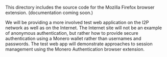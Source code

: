 This directory includes the source code for the Mozilla Firefox browser extension. (documentation coming soon.)

We will be providing a more involved test web application on the I2P network as well as on the Internet. The Internet site will not be an example of anonymous authentication, but rather how to provide secure authentication using a Monero wallet rather than usernames and passwords. The test web app will demonstrate approaches to session management using the Monero Authentication browser extension.

